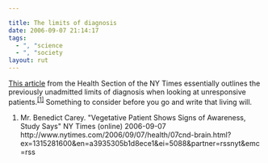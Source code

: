 ```yaml
---

title: The limits of diagnosis
date: 2006-09-07 21:14:17
tags:
  - ", "science
  - ", "society
layout: rut
---
```


<a href="http://www.nytimes.com/2006/09/07/health/07cnd-brain.html?ex=1315281600&en=a3935305b1d8ece1&ei=5088&partner=rssnyt&emc=rss" title="Vegetative Patient Shows Signs of Awareness, Study Says - New York Times">This article</a> from the Health Section of the NY Times essentially outlines the previously unadmitted limits of diagnosis when looking at unresponsive patients.<sup><a href="http://www.nytimes.com/2006/09/07/health/07cnd-brain.html?ex=1315281600&en=a3935305b1d8ece1&ei=5088&partner=rssnyt&emc=rss" title="Vegetative Patient Shows Signs of Awareness, Study Says - New York Times">[1]</a></sup>  Something to consider before you go and write that living will.

<div class="postrefs"><ol>
<li>Mr. Benedict Carey.  "Vegetative Patient Shows Signs of Awareness, Study Says" NY Times (online) 2006-09-07 http://www.nytimes.com/2006/09/07/health/07cnd-brain.html?ex=1315281600&en=a3935305b1d8ece1&ei=5088&partner=rssnyt&emc=rss</li>
</ol></div>

